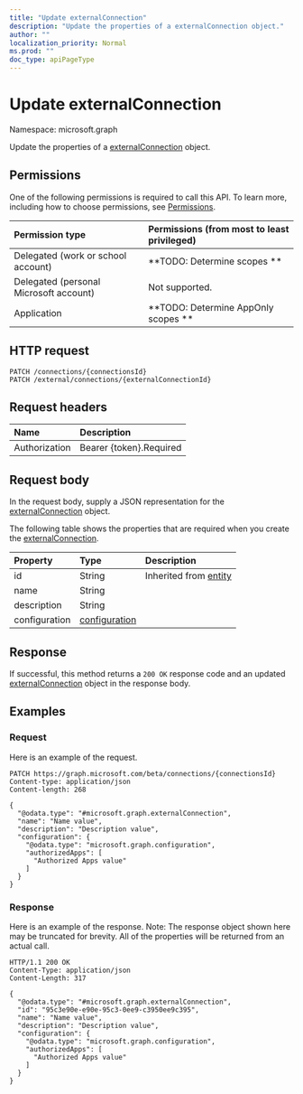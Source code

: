 ```yaml
---
title: "Update externalConnection"
description: "Update the properties of a externalConnection object."
author: ""
localization_priority: Normal
ms.prod: ""
doc_type: apiPageType
---
```


# Update externalConnection

Namespace: microsoft.graph

Update the properties of a [externalConnection](../resources/externalconnection.md) object.

## Permissions
One of the following permissions is required to call this API. To learn more, including how to choose permissions, see [Permissions](/concepts/permissions-reference.md).

|Permission type|Permissions (from most to least privileged)|
|:---|:---|
|Delegated (work or school account)|**TODO: Determine scopes **|
|Delegated (personal Microsoft account)|Not supported.|
|Application|**TODO: Determine AppOnly scopes **|

## HTTP request
<!-- {
  "blockType": "ignored"
}
-->
``` http
PATCH /connections/{connectionsId}
PATCH /external/connections/{externalConnectionId}
```

## Request headers
|Name|Description|
|:---|:---|
|Authorization|Bearer {token}.Required|

## Request body
In the request body, supply a JSON representation for the [externalConnection](../resources/externalconnection.md) object.

The following table shows the properties that are required when you create the [externalConnection](../resources/externalconnection.md).

|Property|Type|Description|
|:---|:---|:---|
|id|String| Inherited from [entity](../resources/entity.md)|
|name|String||
|description|String||
|configuration|[configuration](../resources/configuration.md)||



## Response
If successful, this method returns a `200 OK` response code and an updated [externalConnection](../resources/externalconnection.md) object in the response body.

## Examples

### Request
Here is an example of the request.
<!-- {
  "blockType": "request",
  "name": "update_externalconnection"
}
-->
``` http
PATCH https://graph.microsoft.com/beta/connections/{connectionsId}
Content-type: application/json
Content-length: 268

{
  "@odata.type": "#microsoft.graph.externalConnection",
  "name": "Name value",
  "description": "Description value",
  "configuration": {
    "@odata.type": "microsoft.graph.configuration",
    "authorizedApps": [
      "Authorized Apps value"
    ]
  }
}
```

### Response
Here is an example of the response. Note: The response object shown here may be truncated for brevity. All of the properties will be returned from an actual call.
<!-- {
  "blockType": "response",
  "truncated": true
}
-->
``` http
HTTP/1.1 200 OK
Content-Type: application/json
Content-Length: 317

{
  "@odata.type": "#microsoft.graph.externalConnection",
  "id": "95c3e90e-e90e-95c3-0ee9-c3950ee9c395",
  "name": "Name value",
  "description": "Description value",
  "configuration": {
    "@odata.type": "microsoft.graph.configuration",
    "authorizedApps": [
      "Authorized Apps value"
    ]
  }
}
```

